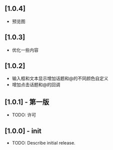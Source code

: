 ## [1.0.4]

*  预览图

## [1.0.3]

*  优化一些内容

## [1.0.2]

*  输入框和文本显示增加话题和@的不同颜色自定义
*  增加点击话题和@的回调

## [1.0.1] - 第一版

* TODO: 许可

## [1.0.0] - init

* TODO: Describe initial release.

